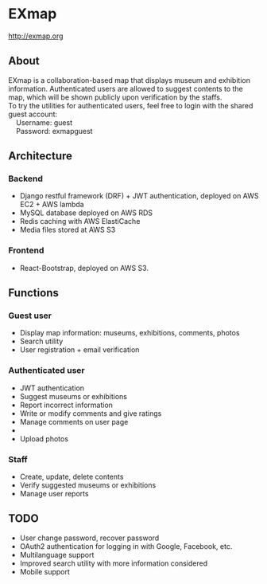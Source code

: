 # EXmap
http://exmap.org </br>
## About
EXmap is a collaboration-based map that displays museum and exhibition information. Authenticated users are allowed to suggest contents to the map, which will be shown publicly upon verification by the staffs. </br>
To try the utilities for authenticated users, feel free to login with the shared guest account: </br>
&nbsp;&nbsp;&nbsp;&nbsp;Username: guest</br>
&nbsp;&nbsp;&nbsp;&nbsp;Password: exmapguest</br>

## Architecture
### Backend
<ul>
    <li>Django restful framework (DRF) + JWT authentication, deployed on AWS EC2 + AWS lambda</li>
    <li>MySQL database deployed on AWS RDS</li>
    <li>Redis caching with AWS ElastiCache</li>
    <li>Media files stored at AWS S3</li>
</ul>

### Frontend
<ul>
    <li>React-Bootstrap, deployed on AWS S3.</li>
</ul>

## Functions
### Guest user
<ul>
    <li>Display map information: museums, exhibitions, comments, photos</li>
    <li>Search utility</li>
    <li>User registration + email verification</li>
</ul>

### Authenticated user
<ul>
    <li>JWT authentication</li>
    <li>Suggest museums or exhibitions</li>
    <li>Report incorrect information</li>
    <li>Write or modify comments and give ratings</li>
    <li>Manage comments on user page<li>
    <li>Upload photos</li>
</ul>

### Staff
<ul>
    <li>Create, update, delete contents</li>
    <li>Verify suggested museums or exhibitions</li>
    <li>Manage user reports</li>
</ul>

## TODO
<ul>
    <li>User change password, recover password</li>
    <li>OAuth2 authentication for logging in with Google, Facebook, etc.</li>
    <li>Multilanguage support</li>
    <li>Improved search utility with more information considered</li>
    <li>Mobile support</li>
</ul>